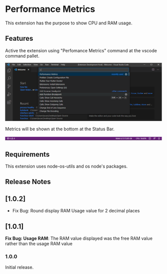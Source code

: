 # Performance Metrics

This extension has the purpose to show CPU and RAM usage.

## Features

Active the extension using "Perfomance Metrics" command at the vscode command pallet.

![Step1](https://raw.githubusercontent.com/LucasTonetto/vscode_performance_metrics/main/step1.png)

Metrics will be shown at the bottom at the Status Bar.

![Step2](https://raw.githubusercontent.com/LucasTonetto/vscode_performance_metrics/main/step2.png)

## Requirements

This extension uses node-os-utils and os node's packages.

## Release Notes

## [1.0.2]

- Fix Bug: Round display RAM Usage value for 2 decimal places

## [1.0.1]

**Fix Bug: Usage RAM**: The RAM value displayed was the free RAM value rather than the usage RAM value

### 1.0.0

Initial release.


